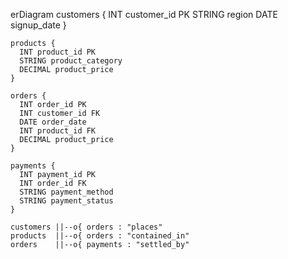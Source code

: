 erDiagram
    customers {
      INT customer_id PK
      STRING region
      DATE signup_date
    }

    products {
      INT product_id PK
      STRING product_category
      DECIMAL product_price
    }

    orders {
      INT order_id PK
      INT customer_id FK
      DATE order_date
      INT product_id FK
      DECIMAL product_price
    }

    payments {
      INT payment_id PK
      INT order_id FK
      STRING payment_method
      STRING payment_status
    }

    customers ||--o{ orders : "places"
    products  ||--o{ orders : "contained_in"
    orders    ||--o{ payments : "settled_by"

